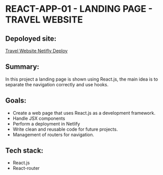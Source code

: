 # REACT-APP-01 - LANDING PAGE - TRAVEL WEBSITE

## Depoloyed site:
[Travel Website Netifly Deploy](https://travel-website-fernando-puentes.netlify.app/)

## Summary:
In this project a landing page is shown using React.js, the main idea is to separate the navigation correctly and use hooks.

## Goals:
* Create a web page that uses React.js as a development framework.
* Handle JSX components
* Perform a deployment in Netlify   
* Write clean and reusable code for future projects.
* Management of routers for navigation.

## Tech stack:
* React.js
* React-router
